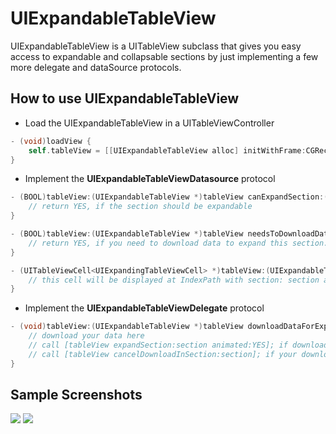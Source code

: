 # UIExpandableTableView
UIExpandableTableView is a UITableView subclass that gives you easy access to expandable and collapsable sections by just implementing a few more delegate and dataSource protocols.

## How to use UIExpandableTableView

* Load the UIExpandableTableView in a UITableViewController

```objective-c
- (void)loadView {
    self.tableView = [[UIExpandableTableView alloc] initWithFrame:CGRectZero style:UITableViewStylePlain];
}
```

* Implement the **UIExpandableTableViewDatasource** protocol

```objective-c
- (BOOL)tableView:(UIExpandableTableView *)tableView canExpandSection:(NSInteger)section {
    // return YES, if the section should be expandable
}

- (BOOL)tableView:(UIExpandableTableView *)tableView needsToDownloadDataForExpandableSection:(NSInteger)section {
    // return YES, if you need to download data to expand this section. tableView will call tableView:downloadDataForExpandableSection: for this section
}

- (UITableViewCell<UIExpandingTableViewCell> *)tableView:(UIExpandableTableView *)tableView expandingCellForSection:(NSInteger)section {
    // this cell will be displayed at IndexPath with section: section and row 0
}
```

* Implement the **UIExpandableTableViewDelegate** protocol

```objective-c
- (void)tableView:(UIExpandableTableView *)tableView downloadDataForExpandableSection:(NSInteger)section {
    // download your data here
    // call [tableView expandSection:section animated:YES]; if download was successful
    // call [tableView cancelDownloadInSection:section]; if your download was NOT successful
}
```

## Sample Screenshots
<img src="https://github.com/OliverLetterer/UIExpandableTableView/raw/master/Screenshots/1.png">
<img src="https://github.com/OliverLetterer/UIExpandableTableView/raw/master/Screenshots/2.png">
